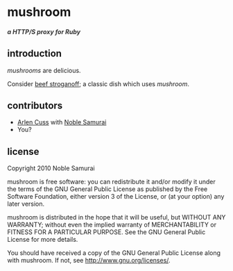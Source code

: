 # mushroom
##### <span style="color: #333">a HTTP/S proxy for Ruby</span> 

## introduction

_mushrooms_ are delicious.

Consider [beef stroganoff](http://en.wikipedia.org/wiki/Beef_stroganoff); a classic dish which uses _mushroom_.

## contributors

 - [Arlen Cuss](http://github.com/celtic) with [Noble Samurai](http://github.com/noblesamurai)
 - You?

## license

Copyright 2010 Noble Samurai

mushroom is free software: you can redistribute it and/or modify it under the terms of the GNU General Public License as published by the Free Software Foundation, either version 3 of the License, or (at your option) any later version.

mushroom is distributed in the hope that it will be useful, but WITHOUT ANY WARRANTY; without even the implied warranty of MERCHANTABILITY or FITNESS FOR A PARTICULAR PURPOSE.  See the GNU General Public License for more details.

You should have received a copy of the GNU General Public License along with mushroom.  If not, see http://www.gnu.org/licenses/.


